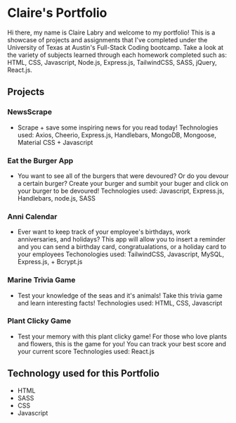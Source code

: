 # Claire's Portfolio

Hi there, my name is Claire Labry and welcome to my portfolio! This is a showcase of projects and assignments that I've completed under the University of Texas at Austin's Full-Stack Coding bootcamp. Take a look at the variety of subjects learned through each homework completed such as: HTML, CSS, Javascript, Node.js, Express.js, TailwindCSS, SASS, jQuery, React.js.

## Projects

### NewsScrape

- Scrape + save some inspiring news for you read today! Technologies used: Axios, Cheerio, Express.js, Handlebars, MongoDB, Mongoose, Material CSS + Javascript

### Eat the Burger App

- You want to see all of the burgers that were devoured? Or do you devour a certain burger? Create your burger and sumbit your buger and click on your burger to be devoured! Technologies used: Javascript, Express.js, Handlebars, node.js, SASS

### Anni Calendar

- Ever want to keep track of your employee's birthdays, work anniversaries, and holidays? This app will allow you to insert a reminder and you can send a birthday card, congratualations, or a holiday card to your employees Techonologies used: TailwindCSS, Javascript, MySQL, Express.js, + Bcrypt.js

### Marine Trivia Game

- Test your knowledge of the seas and it's animals! Take this trivia game and learn interesting facts! Technologies used: HTML, CSS, Javascript

### Plant Clicky Game

- Test your memory with this plant clicky game! For those who love plants and flowers, this is the game for you! You can track your best score and your current score Technologies used: React.js

## Technology used for this Portfolio

- HTML
- SASS
- CSS
- Javascript
